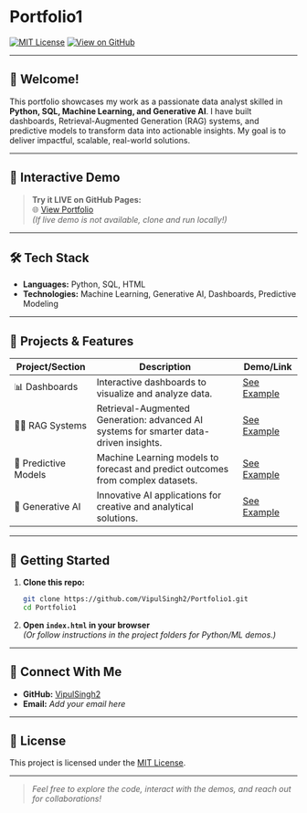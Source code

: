 # Portfolio1

[![MIT License](https://img.shields.io/badge/License-MIT-green.svg)](LICENSE)
[![View on GitHub](https://img.shields.io/badge/GitHub-VipulSingh2%2FPortfolio1-blue?logo=github)](https://github.com/VipulSingh2/Portfolio1)

---

## 👋 Welcome!

This portfolio showcases my work as a passionate data analyst skilled in **Python, SQL, Machine Learning, and Generative AI**. I have built dashboards, Retrieval-Augmented Generation (RAG) systems, and predictive models to transform data into actionable insights. My goal is to deliver impactful, scalable, real-world solutions.

---

## 🚀 Interactive Demo

> **Try it LIVE on GitHub Pages:**  
> 🌐 [View Portfolio](https://VipulSingh2.github.io/Portfolio1/)  
> *(If live demo is not available, clone and run locally!)*

---

## 🛠️ Tech Stack

- **Languages:** Python, SQL, HTML
- **Technologies:** Machine Learning, Generative AI, Dashboards, Predictive Modeling

---

## 📂 Projects & Features

| Project/Section             | Description                                                                             | Demo/Link              |
|-----------------------------|-----------------------------------------------------------------------------------------|------------------------|
| 📊 Dashboards               | Interactive dashboards to visualize and analyze data.                                   | [See Example](#)       |
| 🧑‍💻 RAG Systems             | Retrieval-Augmented Generation: advanced AI systems for smarter data-driven insights.   | [See Example](#)       |
| 🔮 Predictive Models         | Machine Learning models to forecast and predict outcomes from complex datasets.         | [See Example](#)       |
| 🧩 Generative AI             | Innovative AI applications for creative and analytical solutions.                      | [See Example](#)       |

---

## 🏁 Getting Started

1. **Clone this repo:**
   ```bash
   git clone https://github.com/VipulSingh2/Portfolio1.git
   cd Portfolio1
   ```
2. **Open `index.html` in your browser**  
   *(Or follow instructions in the project folders for Python/ML demos.)*

---

## 🤝 Connect With Me

- **GitHub:** [VipulSingh2](https://github.com/VipulSingh2)
- **Email:** _Add your email here_

---

## 📜 License

This project is licensed under the [MIT License](LICENSE).

---

> _Feel free to explore the code, interact with the demos, and reach out for collaborations!_
